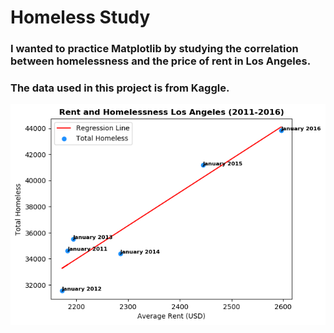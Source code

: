 # Homeless Study
### I wanted to practice Matplotlib by studying the correlation between homelessness and the price of rent in Los Angeles.
### The data used in this project is from Kaggle.

 <p align="center">
    <img src="Graphs\rent_and_homelessness_08_25_2020.png" title="Homelessness and Rent Relationship" alt="A Scatterplot showing a positive correlation between homelessness and rent in Los Angeles.">
 </p>
